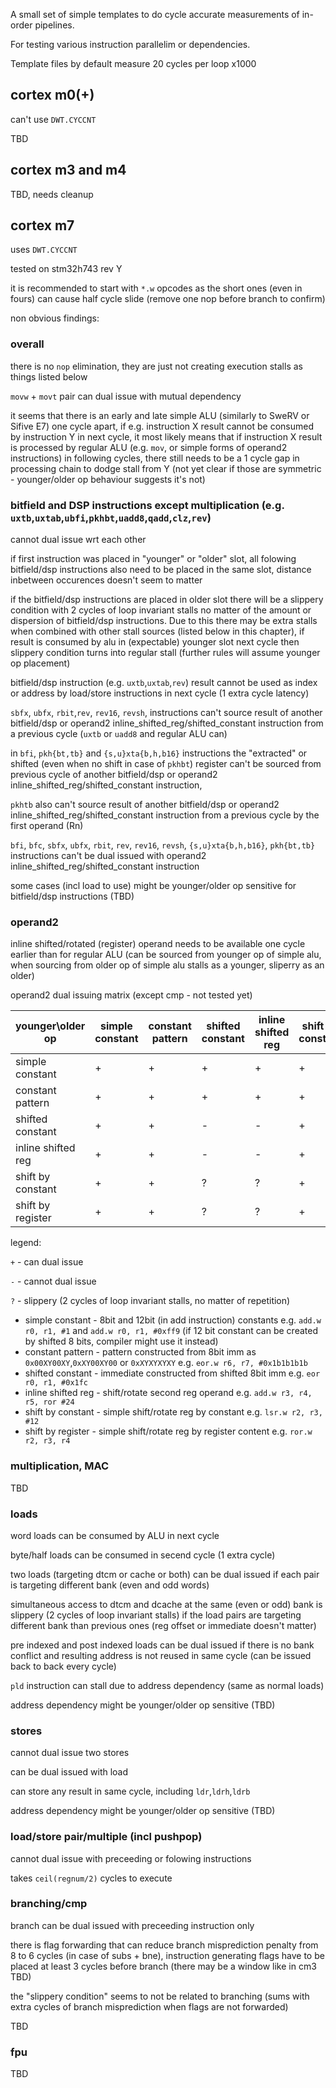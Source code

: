 A small set of simple templates to do cycle accurate measurements of in-order pipelines.

For testing various instruction parallelim or dependencies.


Template files by default measure 20 cycles per loop x1000



## cortex m0(+)

can't use `DWT.CYCCNT`

TBD

## cortex m3 and m4

TBD, needs cleanup

## cortex m7

uses `DWT.CYCCNT`

tested on stm32h743 rev Y

it is recommended to start with `*.w` opcodes as the short ones (even in fours) can cause half cycle slide (remove one nop before branch to confirm)

non obvious findings:

### overall

there is no `nop` elimination, they are just not creating execution stalls as things listed below

`movw` + `movt` pair can dual issue with mutual dependency

it seems that there is an early and late simple ALU (similarly to SweRV or Sifive E7) one cycle apart, if e.g. instruction X result cannot
be consumed by instruction Y in next cycle, it most likely means that if instruction X result is processed by regular ALU (e.g. `mov`, or
simple forms of operand2 instructions) in following cycles, there still needs to be a 1 cycle gap in processing chain to dodge stall from Y
(not yet clear if those are symmetric - younger/older op behaviour suggests it's not)

### bitfield and DSP instructions except multiplication (e.g. `uxtb`,`uxtab`,`ubfi`,`pkhbt`,`uadd8`,`qadd`,`clz`,`rev`)

cannot dual issue wrt each other

if first instruction was placed in "younger" or "older" slot, all folowing bitfield/dsp instructions also need to be placed
in the same slot, distance inbetween occurences doesn't seem to matter

if the bitfield/dsp instructions are placed in older slot there will be a slippery condition with 2 cycles of loop 
invariant stalls no matter of the amount or dispersion of bitfield/dsp instructions. Due to this there may be extra 
stalls when combined with other stall sources (listed below in this chapter), if result is consumed by alu in (expectable) younger slot next 
cycle then slippery condition turns into regular stall (further rules will assume younger op placement)

bitfield/dsp instruction (e.g. `uxtb`,`uxtab`,`rev`) result cannot be used as index or address by load/store instructions in 
next cycle (1 extra cycle latency)

`sbfx`, `ubfx`, `rbit`,`rev`, `rev16`, `revsh`, instructions can't source result of another 
bitfield/dsp or operand2 inline_shifted_reg/shifted_constant instruction from a previous cycle 
(`uxtb` or `uadd8` and regular ALU can)

in `bfi`, `pkh{bt,tb}` and `{s,u}xta{b,h,b16}` instructions the "extracted" or shifted (even when no shift in case of `pkhbt`) register 
can't be sourced from previous cycle of another bitfield/dsp or operand2 inline_shifted_reg/shifted_constant instruction, 

`pkhtb` also can't source result of another bitfield/dsp or operand2 inline_shifted_reg/shifted_constant instruction from a previous 
cycle by the first operand (Rn)

`bfi`, `bfc`, `sbfx`, `ubfx`, `rbit`, `rev`, `rev16`, `revsh`, `{s,u}xta{b,h,b16}`, `pkh{bt,tb}` instructions can't be dual 
issued with operand2 inline_shifted_reg/shifted_constant instruction 

some cases (incl load to use) might be younger/older op sensitive for bitfield/dsp instructions (TBD)

### operand2

inline shifted/rotated (register) operand needs to be available one cycle earlier than for regular ALU 
(can be sourced from younger op of simple alu, when sourcing from older op of simple alu stalls as a younger, sliperry 
as an older)

operand2 dual issuing matrix (except cmp - not tested yet)

| younger\older op | simple constant | constant pattern | shifted constant | inline shifted reg | shift by constant | shift by register |
| --- | --- | --- | --- | --- | --- | --- |
| simple constant    |  +  |  +  |  +  |  +  |  +  |  +  |
| constant pattern   |  +  |  +  |  +  |  +  |  +  |  +  |
| shifted constant   |  +  |  +  |  -  |  -  |  +  |  +  |
| inline shifted reg |  +  |  +  |  -  |  -  |  +  |  +  |
| shift by constant  |  +  |  +  |  ?  |  ?  |  +  |  +  |
| shift by register  |  +  |  +  |  ?  |  ?  |  +  |  +  |

legend:

`+` - can dual issue

`-` - cannot dual issue

`?` - slippery (2 cycles of loop invariant stalls, no matter of repetition)

- simple constant - 8bit and 12bit (in add instruction) constants e.g. `add.w r0, r1, #1` and `add.w r0, r1, #0xff9`
(if 12 bit constant can be created by shifted 8 bits, compiler might use it instead)
- constant pattern - pattern constructed from 8bit imm as `0x00XY00XY`,`0xXY00XY00` or `0xXYXYXYXY` e.g. `eor.w r6, r7, #0x1b1b1b1b`
- shifted constant - immediate constructed from shifted 8bit imm e.g. `eor r0, r1, #0x1fc`
- inline shifted reg - shift/rotate second reg operand e.g. `add.w r3, r4, r5, ror #24`
- shift by constant - simple shift/rotate reg by constant e.g. `lsr.w r2, r3, #12`
- shift by register - simple shift/rotate reg by register content e.g. `ror.w r2, r3, r4`

### multiplication, MAC

TBD

### loads

word loads can be consumed by ALU in next cycle

byte/half loads can be consumed in secend cycle (1 extra cycle)

two loads (targeting dtcm or cache or both) can be dual issued if each pair is targeting different bank (even and odd words)

simultaneous access to dtcm and dcache at the same (even or odd) bank is slippery (2 cycles of loop invariant stalls) 
if the load pairs are targeting different bank than previous ones (reg offset or immediate doesn't matter)

pre indexed and post indexed loads can be dual issued if there is no bank conflict and resulting address is not reused 
in same cycle (can be issued back to back every cycle)

`pld` instruction can stall due to address dependency (same as normal loads)

address dependency might be younger/older op sensitive (TBD)

### stores

cannot dual issue two stores

can be dual issued with load

can store any result in same cycle, including `ldr`,`ldrh`,`ldrb`

address dependency might be younger/older op sensitive (TBD)

### load/store pair/multiple (incl pushpop)

cannot dual issue with preceeding or folowing instructions

takes `ceil(regnum/2)` cycles to execute


### branching/cmp

branch can be dual issued with preceeding instruction only

there is flag forwarding that can reduce branch misprediction penalty from 8 to 6 cycles (in case of subs + bne), 
instruction generating flags have to be placed at least 3 cycles before branch (there may be a window like in cm3 TBD)

the "slippery condition" seems to not be related to branching (sums with extra cycles of branch misprediction
when flags are not forwarded)

TBD

### fpu

TBD



